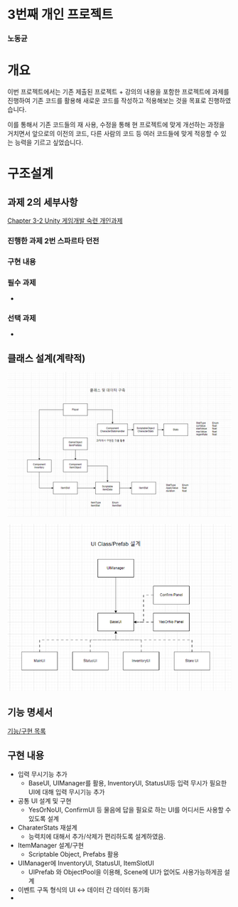 # 3번째 개인 프로젝트

### 노동균

# 개요

 이번 프로젝트에서는 기존 제출된 프로젝트 + 강의의 내용을 포함한 프로젝트에 과제를 진행하여 기존 코드를 활용해 새로운 코드를 작성하고 적용해보는 것을 목표로 진행하였습니다.

 이를 통해서 기존 코드들의 재 사용, 수정을 통해 현 프로젝트에 맞게 개선하는 과정을 거치면서 앞으로의 이전의 코드, 다른 사람의 코드 등 여러 코드들에 맞게 적응할 수 있는 능력을 기르고 싶었습니다.

# 구조설계

## 과제 2의 세부사항


[Chapter 3-2 Unity 게임개발 숙련 개인과제](https://www.notion.so/Chapter-3-2-Unity-3db6735ddda14d6dad34be754e6b0d3f?pvs=21)
### 진행한 과제 2번 스파르타 던전
### 구현 내용
### 필수 과제 
- 
### 선택 과제
- 
## 클래스 설계(계략적)

![Untitled](Image/Untitled.png)

![Untitled](Image/Untitled%201.png)

## 기능 명세서

[기능/구현 목록](3%E1%84%87%E1%85%A5%E1%86%AB%E1%84%8D%E1%85%A2%20%E1%84%80%E1%85%A2%E1%84%8B%E1%85%B5%E1%86%AB%20%E1%84%91%E1%85%B3%E1%84%85%E1%85%A9%E1%84%8C%E1%85%A6%E1%86%A8%E1%84%90%E1%85%B3%20d654c18250b5486fb05265050b3da12f/%E1%84%80%E1%85%B5%E1%84%82%E1%85%B3%E1%86%BC%20%E1%84%80%E1%85%AE%E1%84%92%E1%85%A7%E1%86%AB%20%E1%84%86%E1%85%A9%E1%86%A8%E1%84%85%E1%85%A9%E1%86%A8%20313c5725d92c4bf681d63993a5e322b3.csv)

## 구현 내용
- 입력 무시기능 추가
  - BaseUI, UIManager를 활용, InventoryUI, StatusUI등 입력 무시가 필요한 UI에 대해 입력 무시기능 추가
- 공통 UI 설계 및 구현
  - YesOrNoUI, ConfirmUI 등 물음에 답을 필요로 하는 UI를 어디서든 사용할 수 있도록 설계
- CharaterStats 재설계
  - 능력치에 대해서 추가/삭제가 편리하도록 설계하였음.  
- ItemManager 설계/구현
  - Scriptable Object, Prefabs 활용
- UIManager에 InventoryUI, StatusUI, ItemSlotUI
  - UIPrefab 와 ObjectPool을 이용해, Scene에 UI가 없어도 사용가능하게끔 설계
- 이벤트 구독 형식의 UI <-> 데이터 간 데이터 동기화
-  

